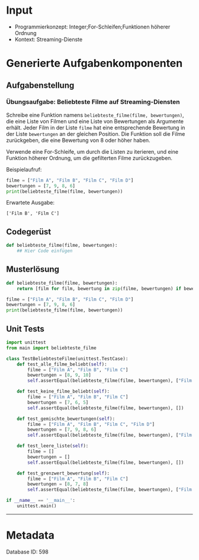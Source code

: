 # Input
- Programmierkonzept: Integer;For-Schleifen;Funktionen höherer Ordnung
- Kontext: Streaming-Dienste

# Generierte Aufgabenkomponenten
## Aufgabenstellung
### Übungsaufgabe: Beliebteste Filme auf Streaming-Diensten

Schreibe eine Funktion namens `beliebteste_filme(filme, bewertungen)`, die eine Liste von Filmen und eine Liste von Bewertungen als Argumente erhält. Jeder Film in der Liste `filme` hat eine entsprechende Bewertung in der Liste `bewertungen` an der gleichen Position. Die Funktion soll die Filme zurückgeben, die eine Bewertung von 8 oder höher haben.

Verwende eine For-Schleife, um durch die Listen zu iterieren, und eine Funktion höherer Ordnung, um die gefilterten Filme zurückzugeben.

Beispielaufruf:
```python
filme = ["Film A", "Film B", "Film C", "Film D"]
bewertungen = [7, 9, 8, 6]
print(beliebteste_filme(filme, bewertungen))
```

Erwartete Ausgabe:
```
['Film B', 'Film C']
```

## Codegerüst
```python
def beliebteste_filme(filme, bewertungen):
    ## Hier Code einfügen
```

## Musterlösung
```python
def beliebteste_filme(filme, bewertungen):
    return [film for film, bewertung in zip(filme, bewertungen) if bewertung >= 8]

filme = ["Film A", "Film B", "Film C", "Film D"]
bewertungen = [7, 9, 8, 6]
print(beliebteste_filme(filme, bewertungen))
```

## Unit Tests
```python
import unittest
from main import beliebteste_filme

class TestBeliebtesteFilme(unittest.TestCase):
    def test_alle_filme_beliebt(self):
        filme = ["Film A", "Film B", "Film C"]
        bewertungen = [8, 9, 10]
        self.assertEqual(beliebteste_filme(filme, bewertungen), ["Film A", "Film B", "Film C"])

    def test_keine_filme_beliebt(self):
        filme = ["Film A", "Film B", "Film C"]
        bewertungen = [7, 6, 5]
        self.assertEqual(beliebteste_filme(filme, bewertungen), [])

    def test_gemischte_bewertungen(self):
        filme = ["Film A", "Film B", "Film C", "Film D"]
        bewertungen = [7, 9, 8, 6]
        self.assertEqual(beliebteste_filme(filme, bewertungen), ["Film B", "Film C"])

    def test_leere_liste(self):
        filme = []
        bewertungen = []
        self.assertEqual(beliebteste_filme(filme, bewertungen), [])

    def test_grenzwert_bewertung(self):
        filme = ["Film A", "Film B", "Film C"]
        bewertungen = [8, 7, 8]
        self.assertEqual(beliebteste_filme(filme, bewertungen), ["Film A", "Film C"])

if __name__ == '__main__':
    unittest.main()
```
___
# Metadata
Database ID: 598
